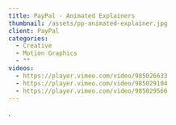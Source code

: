 ```yaml
---
title: PayPal - Animated Explainers
thumbnail: /assets/pp-animated-explainer.jpg
client: PayPal
categories:
  - Creative
  - Motion Graphics
  - ""
videos:
  - https://player.vimeo.com/video/985026633
  - https://player.vimeo.com/video/985029104
  - https://player.vimeo.com/video/985029566
---
```

.
